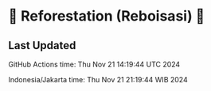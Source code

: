 
# 🌳 Reforestation (Reboisasi) 🌲

## Last Updated

GitHub Actions time: Thu Nov 21 14:19:44 UTC 2024

Indonesia/Jakarta time: Thu Nov 21 21:19:44 WIB 2024
